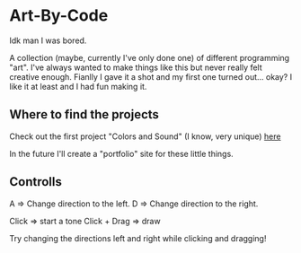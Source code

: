 # Art-By-Code
Idk man I was bored.

A collection (maybe, currently I've only done one) of different programming "art".
I've always wanted to make things like this but never really felt creative enough.
Fianlly I gave it a shot and my first one turned out... okay? I like it at least and I had fun making it.

## Where to find the projects

Check out the first project "Colors and Sound" (I know, very unique) [here](https://jakatut.github.io/Art-By-Code/)

In the future I'll create a "portfolio" site for these little things.

## Controlls

A => Change direction to the left.
D => Change direction to the right.

Click => start a tone
Click + Drag => draw

Try changing the directions left and right while clicking and dragging!
